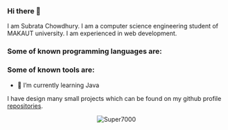 ### Hi there 👋
I am Subrata Chowdhury. I am a computer science engineering student of MAKAUT university. I am experienced in web development.

### **Some of known programming languages are:** <br>

<!-----------------------------HTML--------------------------------->
<span>

</span>

<!-----------------------------CSS--------------------------------->
<span>

</span>

<!-----------------------------JS--------------------------------->
<span>

</span>


<!-----------------------------PHP--------------------------------->
<span>

</span>


<!-----------------------------JAVA--------------------------------->
<span>

</span>


<!-----------------------------C--------------------------------->
<span>

</span>


<!-----------------------------C++--------------------------------->
<span>

</span>


<!-----------------------------PYTHON--------------------------------->
<span>

</span>

### **Some of known tools are:** <br>
<!-----------------------------INTELLIJ--------------------------------->
<span>

</span>


- 🌱 I’m currently learning Java

I have design many small projects which can be found on my github profile [repositories](https://github.com/Super7000?tab=repositories).

<p align="center"><img align="center" src="https://github-readme-streak-stats.herokuapp.com/?user=Super7000&" alt="Super7000" /></p>
<!--
<img src="https://isocpp.org/assets/images/cpp_logo.png" width="50">

**Super7000/Super7000** is a ✨ _special_ ✨ repository because its `README.md` (this file) appears on your GitHub profile.

Here are some ideas to get you started:

- 🔭 I’m currently working on ...
- 🌱 I’m currently learning ...
- 👯 I’m looking to collaborate on ...
- 🤔 I’m looking for help with ...
- 💬 Ask me about ...
- 📫 How to reach me: ...
- 😄 Pronouns: ...
- ⚡ Fun fact: ...
-->
